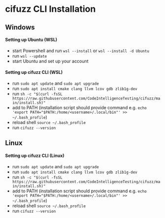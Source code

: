 # cifuzz CLI Installation 


## Windows

#### Setting up Ubuntu (WSL)
 - start Powershell and run ```wsl --install``` or ```wsl --install -d Ubuntu```
 - run ```wsl --update```
 - start Ubuntu and set up your account

#### Setting up cifuzz CLI (WSL)
  - run ```sudo apt update``` and ```sudo apt upgrade```
  - run ```sudo apt install cmake clang llvm lcov gdb zlib1g-dev```
  - run ```sh -c "$(curl -fsSL https://raw.githubusercontent.com/CodeIntelligenceTesting/cifuzz/main/install.sh)"```
  - add to PATH (installation script should provide command e.g. ```echo 'export PATH="$PATH:/home/<username>/.local/bin"' >> ~/.bash_profile```)
  - reload shell ```source ~/.bash_profile```
  - run ```cifuzz --version```


## Linux

#### Setting up cifuzz CLI (Linux)
  - run ```sudo apt update``` and ```sudo apt upgrade```
  - run ```sudo apt install cmake clang llvm lcov gdb zlib1g-dev```
  - run ```sh -c "$(curl -fsSL https://raw.githubusercontent.com/CodeIntelligenceTesting/cifuzz/main/install.sh)"```
  - add to PATH (installation script should provide command e.g. ```echo 'export PATH="$PATH:/home/<username>/.local/bin"' >> ~/.bash_profile```)
  - reload shell ```source ~/.bash_profile```
  - run ```cifuzz --version```
